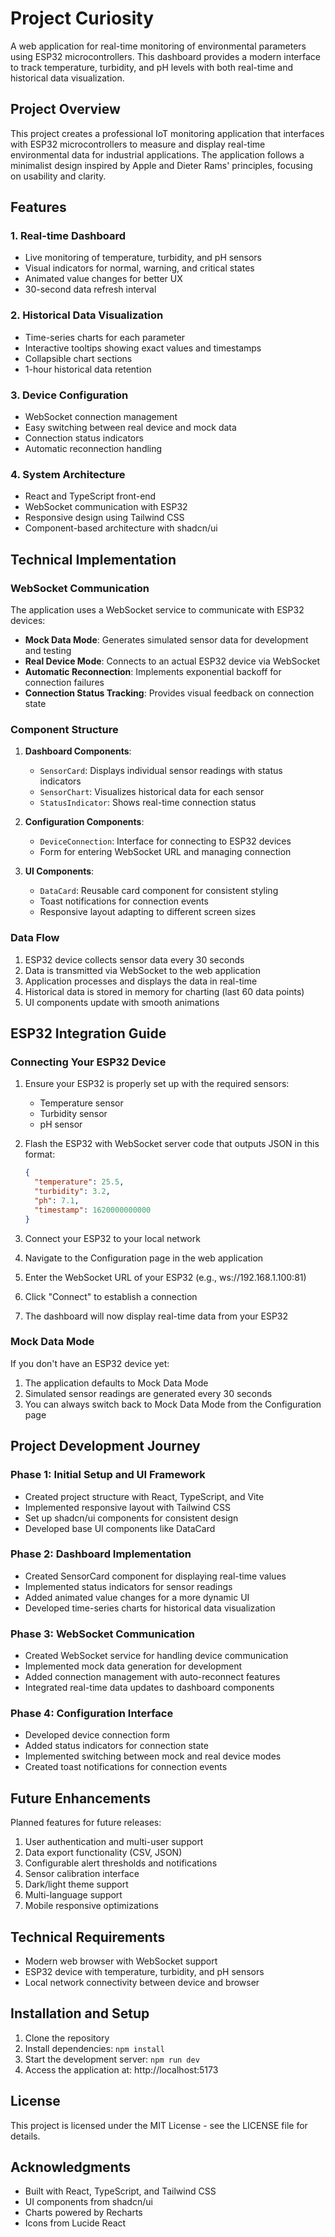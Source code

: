 
# Project Curiosity

A  web application for real-time monitoring of environmental parameters using ESP32 microcontrollers. This dashboard provides a modern interface to track temperature, turbidity, and pH levels with both real-time and historical data visualization.



## Project Overview

This project creates a professional IoT monitoring application that interfaces with ESP32 microcontrollers to measure and display real-time environmental data for industrial applications. The application follows a minimalist design inspired by Apple and Dieter Rams' principles, focusing on usability and clarity.

## Features

### 1. Real-time Dashboard
- Live monitoring of temperature, turbidity, and pH sensors
- Visual indicators for normal, warning, and critical states
- Animated value changes for better UX
- 30-second data refresh interval

### 2. Historical Data Visualization
- Time-series charts for each parameter
- Interactive tooltips showing exact values and timestamps
- Collapsible chart sections
- 1-hour historical data retention

### 3. Device Configuration
- WebSocket connection management
- Easy switching between real device and mock data
- Connection status indicators
- Automatic reconnection handling

### 4. System Architecture
- React and TypeScript front-end
- WebSocket communication with ESP32
- Responsive design using Tailwind CSS
- Component-based architecture with shadcn/ui

## Technical Implementation

### WebSocket Communication

The application uses a WebSocket service to communicate with ESP32 devices:

- **Mock Data Mode**: Generates simulated sensor data for development and testing
- **Real Device Mode**: Connects to an actual ESP32 device via WebSocket
- **Automatic Reconnection**: Implements exponential backoff for connection failures
- **Connection Status Tracking**: Provides visual feedback on connection state

### Component Structure

1. **Dashboard Components**:
   - `SensorCard`: Displays individual sensor readings with status indicators
   - `SensorChart`: Visualizes historical data for each sensor
   - `StatusIndicator`: Shows real-time connection status

2. **Configuration Components**:
   - `DeviceConnection`: Interface for connecting to ESP32 devices
   - Form for entering WebSocket URL and managing connection

3. **UI Components**:
   - `DataCard`: Reusable card component for consistent styling
   - Toast notifications for connection events
   - Responsive layout adapting to different screen sizes

### Data Flow

1. ESP32 device collects sensor data every 30 seconds
2. Data is transmitted via WebSocket to the web application
3. Application processes and displays the data in real-time
4. Historical data is stored in memory for charting (last 60 data points)
5. UI components update with smooth animations

## ESP32 Integration Guide

### Connecting Your ESP32 Device

1. Ensure your ESP32 is properly set up with the required sensors:
   - Temperature sensor
   - Turbidity sensor
   - pH sensor

2. Flash the ESP32 with WebSocket server code that outputs JSON in this format:
   ```json
   {
     "temperature": 25.5,
     "turbidity": 3.2,
     "ph": 7.1,
     "timestamp": 1620000000000
   }
   ```

3. Connect your ESP32 to your local network

4. Navigate to the Configuration page in the web application

5. Enter the WebSocket URL of your ESP32 (e.g., ws://192.168.1.100:81)

6. Click "Connect" to establish a connection

7. The dashboard will now display real-time data from your ESP32

### Mock Data Mode

If you don't have an ESP32 device yet:

1. The application defaults to Mock Data Mode
2. Simulated sensor readings are generated every 30 seconds
3. You can always switch back to Mock Data Mode from the Configuration page

## Project Development Journey

### Phase 1: Initial Setup and UI Framework
- Created project structure with React, TypeScript, and Vite
- Implemented responsive layout with Tailwind CSS
- Set up shadcn/ui components for consistent design
- Developed base UI components like DataCard

### Phase 2: Dashboard Implementation
- Created SensorCard component for displaying real-time values
- Implemented status indicators for sensor readings
- Added animated value changes for a more dynamic UI
- Developed time-series charts for historical data visualization

### Phase 3: WebSocket Communication
- Created WebSocket service for handling device communication
- Implemented mock data generation for development
- Added connection management with auto-reconnect features
- Integrated real-time data updates to dashboard components

### Phase 4: Configuration Interface
- Developed device connection form
- Added status indicators for connection state
- Implemented switching between mock and real device modes
- Created toast notifications for connection events

## Future Enhancements

Planned features for future releases:

1. User authentication and multi-user support
2. Data export functionality (CSV, JSON)
3. Configurable alert thresholds and notifications
4. Sensor calibration interface
5. Dark/light theme support
6. Multi-language support
7. Mobile responsive optimizations

## Technical Requirements

- Modern web browser with WebSocket support
- ESP32 device with temperature, turbidity, and pH sensors
- Local network connectivity between device and browser

## Installation and Setup

1. Clone the repository
2. Install dependencies: `npm install`
3. Start the development server: `npm run dev`
4. Access the application at: http://localhost:5173

## License

This project is licensed under the MIT License - see the LICENSE file for details.

## Acknowledgments

- Built with React, TypeScript, and Tailwind CSS
- UI components from shadcn/ui
- Charts powered by Recharts
- Icons from Lucide React